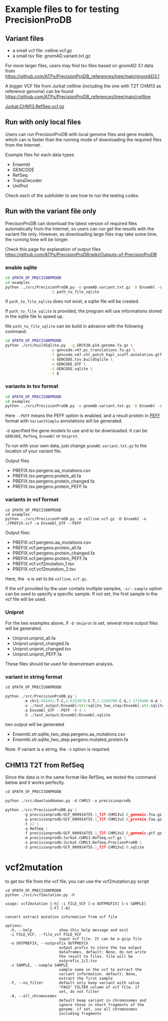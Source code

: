 # Example files to for testing PrecisionProDB

## Variant files
* a small vcf file: celline.vcf.gz
* a small tsv file: gnomAD.variant.txt.gz

For more larger files, users may find tsv files based on gnomAD 3.1 data from  
https://github.com/ATPs/PrecisionProDB_references/tree/main/gnomAD3.1

A bigger VCF file from Jurkat cellline (including the one with T2T CHM13 as reference genome) can be found  
https://github.com/ATPs/PrecisionProDB_references/tree/main/cellline

[Jurkat.CHM13.RefSeq.vcf.gz](https://github.com/ATPs/PrecisionProDB_references/blob/main/cellline/Jurkat.CHM13.RefSeq.vcf.gz)

## Run with only local files

Users can run PrecisionProDB with local genome files and gene models, which can is faster than the running mode of downloading the required files from the Internet.

Example files for each data types

* Ensembl
* GENCODE
* RefSeq
* TransDecoder
* UniProt

Check each of the subfolder to see how to run the testing codes.

## Run with the variant file only

PrecisonProDB can download the latest version of required files automatically from the Internet, so users can run get the results with the variant file only. However, as downloading large files may take some time, the running time will be longer.

Check this page for explanation of output files  
https://github.com/ATPs/PrecisionProDB/wiki/Outputs-of-PrecisionProDB

### enable sqlite
```bash
cd $PATH_OF_PRECISONPRODB
cd examples
python ../src/PrecisionProDB.py -m gnomAD.variant.txt.gz -D Ensembl -o ./PREFIX.tsv -a Ensembl_GTF --PEFF \
                    -S path_to_file_sqlite

```
If `path_to_file_sqlite` does not exist, a sqlite file will be created.

If `path_to_file_sqlite` is provided, the program will use informations stored in the sqlite file to speed up.

file `path_to_file_sqlite` can be build in advance with the following command.

```bash
cd $PATH_OF_PRECISONPRODB
python ./src/buildSqlite.py  -g GRCh38.p14.genome.fa.gz \
                    -p gencode.v47.pc_translations.fa.gz \
                    -f gencode.v47.chr_patch_hapl_scaff.annotation.gtf.gz \
                    -o GENCODE.tsv.buildSqlite \
                    -a GENCODE_GTF \
                    -S GENCODE.sqlite \
                    -t 8
```

### variants in tsv format
```bash
cd $PATH_OF_PRECISONPRODB
cd examples
python ../src/PrecisionProDB.py -m gnomAD.variant.txt.gz -D Ensembl -o ./PREFIX.tsv -a Ensembl_GTF --PEFF

```
Here `--PEFF` means the PEFF option is enabled, and a result protein in [PEFF](http://www.psidev.info/peff) format with `VariantSimple` annotations will be generated.

`-D` specified the gene models to use and to be downloaded. It can be `GENCODE`, `RefSeq`, `Ensembl` or `Uniprot`.

To run with your own data, just change `gnomAD.variant.txt.gz` to the location of your variant file.

Output files
* PREFIX.tsv.pergeno.aa_mutations.csv
* PREFIX.tsv.pergeno.protein_all.fa
* PREFIX.tsv.pergeno.protein_changed.fa
* PREFIX.tsv.pergeno.protein_PEFF.fa

### variants in vcf format

```
cd $PATH_OF_PRECISONPRODB
cd examples
python ../src/PrecisionProDB.py -m celline.vcf.gz -D Ensembl -o ./PREFIX.vcf -a Ensembl_GTF --PEFF

```
Output files:
* PREFIX.vcf.pergeno.aa_mutations.csv
* PREFIX.vcf.pergeno.protein_all.fa
* PREFIX.vcf.pergeno.protein_changed.fa
* PREFIX.vcf.pergeno.protein_PEFF.fa
* PREFIX.vcf.vcf2mutation_1.tsv
* PREFIX.vcf.vcf2mutation_2.tsv

Here, the `-m` is set to be `celline.vcf.gz`.

If the vcf provided by the user contails multiple samples, `-s/--sample` option can be used to specify a specific sample. If not set, the first sample in the vcf file will be used.

### Uniprot
For the two examples above, if `-D Uniprot` is set, several more output files will be generated.
* Uniprot.uniprot_all.fa
* Uniprot.uniprot_changed.fa
* Uniprot.uniprot_changed.tsv
* Uniprot.uniprot_PEFF.fa

These files should be used for downstream analysis.

### variant in string format

```Python
cd $PATH_OF_PRECISONPRODB

python ./src/PrecisionProDB.py \
        -m chr1-942451-T-C,1-6253878-C-T,1-2194700-C-G,1-1719406-G-A \
        -o ./test_output/Ensembl/str/sqlite_two_step/Ensembl.str.sqlite_two_step \
        -a Ensembl_GTF --PEFF -t 4 \
        -S ./test_output/Ensembl/Ensembl.sqlite
```
two output will be generated

* Ensembl.str.sqlite_two_step.pergeno.aa_mutations.csv
* Ensembl.str.sqlite_two_step.pergeno.mutated_protein.fa

Note:
if variant is a string, the `-S` option is required.

## CHM13 T2T from RefSeq

Since the data is in the same format like RefSeq, we tested the command below and it works perfectly.

```Python
cd $PATH_OF_PRECISONPRODB

python ./src/downloadHuman.py -d CHM13 -o precisionprodb

python ./src/PrecisionProDB.py \
        -g precisionprodb/GCF_009914755.1_T2T-CHM13v2.0_genomic.fna.gz \
        -p precisionprodb/GCF_009914755.1_T2T-CHM13v2.0_protein.faa.gz \
        -t 12 \
        -a RefSeq \
        -f precisionprodb/GCF_009914755.1_T2T-CHM13v2.0_genomic.gtf.gz \
        -m precisionprodb/Jurkat.CHM13.RefSeq.vcf.gz \
        -o precisionprodb/Jurkat.CHM13.RefSeq.PrecisonProDB \
        -S precisionprodb/GCF_009914755.1_T2T-CHM13v2.0.sqlite
```

# vcf2mutation
to get tsv file from the vcf file, you can use the vcf2mutation.py script
```
cd $PATH_OF_PRECISONPRODB
python ./src/vcf2mutation.py -h

usage: vcf2mutation [-h] -i FILE_VCF [-o OUTPREFIX] [-s SAMPLE]
                    [-F] [-A]

convert extract mutation information from vcf file

options:
  -h, --help            show this help message and exit
  -i FILE_VCF, --file_vcf FILE_VCF
                        input vcf file. It can be a gzip file
  -o OUTPREFIX, --outprefix OUTPREFIX
                        output prefix to store the two output
                        dataframes, default: None, do not write
                        the result to files. file will be
                        outprefix_1/2.tsv
  -s SAMPLE, --sample SAMPLE
                        sample name in the vcf to extract the
                        variant information. default: None,
                        extract the first sample
  -F, --no_filter       default only keep variant with value
                        "PASS" FILTER column of vcf file. if
                        set, do not filter
  -A, --all_chromosomes
                        default keep variant in chromosomes and
                        ignore those in short fragments of the
                        genome. if set, use all chromosomes
                        including fragments

```
